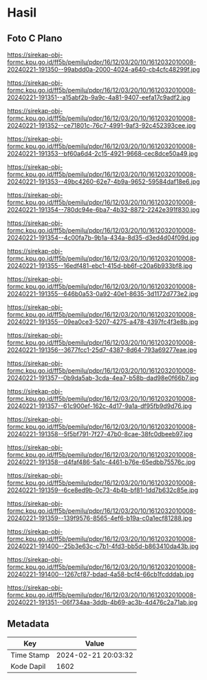 # Hasil

## Foto C Plano

https://sirekap-obj-formc.kpu.go.id/ff5b/pemilu/pdpr/16/12/03/20/10/1612032010008-20240221-191350--99abdd0a-2000-4024-a640-cb4cfc48299f.jpg

https://sirekap-obj-formc.kpu.go.id/ff5b/pemilu/pdpr/16/12/03/20/10/1612032010008-20240221-191351--a15abf2b-9a9c-4a81-9407-eefa17c9adf2.jpg

https://sirekap-obj-formc.kpu.go.id/ff5b/pemilu/pdpr/16/12/03/20/10/1612032010008-20240221-191352--ce71801c-76c7-4991-9af3-92c452393cee.jpg

https://sirekap-obj-formc.kpu.go.id/ff5b/pemilu/pdpr/16/12/03/20/10/1612032010008-20240221-191353--bf60a6d4-2c15-4921-9668-cec8dce50a49.jpg

https://sirekap-obj-formc.kpu.go.id/ff5b/pemilu/pdpr/16/12/03/20/10/1612032010008-20240221-191353--49bc4260-62e7-4b9a-9652-59584daf18e6.jpg

https://sirekap-obj-formc.kpu.go.id/ff5b/pemilu/pdpr/16/12/03/20/10/1612032010008-20240221-191354--780dc94e-6ba7-4b32-8872-2242e391f830.jpg

https://sirekap-obj-formc.kpu.go.id/ff5b/pemilu/pdpr/16/12/03/20/10/1612032010008-20240221-191354--4c00fa7b-9b1a-434a-8d35-d3ed4d04f09d.jpg

https://sirekap-obj-formc.kpu.go.id/ff5b/pemilu/pdpr/16/12/03/20/10/1612032010008-20240221-191355--16edf481-ebc1-415d-bb6f-c20a6b933bf8.jpg

https://sirekap-obj-formc.kpu.go.id/ff5b/pemilu/pdpr/16/12/03/20/10/1612032010008-20240221-191355--646b0a53-0a92-40e1-8635-3d1172d773e2.jpg

https://sirekap-obj-formc.kpu.go.id/ff5b/pemilu/pdpr/16/12/03/20/10/1612032010008-20240221-191355--09ea0ce3-5207-4275-a478-4397fc4f3e8b.jpg

https://sirekap-obj-formc.kpu.go.id/ff5b/pemilu/pdpr/16/12/03/20/10/1612032010008-20240221-191356--3677fcc1-25d7-4387-8d64-793a69277eae.jpg

https://sirekap-obj-formc.kpu.go.id/ff5b/pemilu/pdpr/16/12/03/20/10/1612032010008-20240221-191357--0b9da5ab-3cda-4ea7-b58b-dad98e0f66b7.jpg

https://sirekap-obj-formc.kpu.go.id/ff5b/pemilu/pdpr/16/12/03/20/10/1612032010008-20240221-191357--61c900ef-162c-4d17-9a1a-df95fb9d9d76.jpg

https://sirekap-obj-formc.kpu.go.id/ff5b/pemilu/pdpr/16/12/03/20/10/1612032010008-20240221-191358--5f5bf791-7f27-47b0-8cae-38fc0dbeeb97.jpg

https://sirekap-obj-formc.kpu.go.id/ff5b/pemilu/pdpr/16/12/03/20/10/1612032010008-20240221-191358--d4faf486-5a1c-4461-b76e-65edbb75576c.jpg

https://sirekap-obj-formc.kpu.go.id/ff5b/pemilu/pdpr/16/12/03/20/10/1612032010008-20240221-191359--6ce8ed9b-0c73-4b4b-bf81-1dd7b632c85e.jpg

https://sirekap-obj-formc.kpu.go.id/ff5b/pemilu/pdpr/16/12/03/20/10/1612032010008-20240221-191359--139f9576-8565-4ef6-b19a-c0a1ecf81288.jpg

https://sirekap-obj-formc.kpu.go.id/ff5b/pemilu/pdpr/16/12/03/20/10/1612032010008-20240221-191400--25b3e63c-c7b1-4fd3-bb5d-b863410da43b.jpg

https://sirekap-obj-formc.kpu.go.id/ff5b/pemilu/pdpr/16/12/03/20/10/1612032010008-20240221-191400--1267cf87-bdad-4a58-bcf4-66cb1fcdddab.jpg

https://sirekap-obj-formc.kpu.go.id/ff5b/pemilu/pdpr/16/12/03/20/10/1612032010008-20240221-191351--06f734aa-3ddb-4b69-ac3b-4d476c2a71ab.jpg


## Metadata

| Key        | Value               |
| ---------- | ------------------- |
| Time Stamp | 2024-02-21 20:03:32 |
| Kode Dapil | 1602                |



